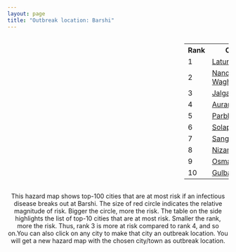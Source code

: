 ```yaml
---
layout: page
title: "Outbreak location: Barshi"
---
```

<div style="width: 100%; overflow: auto;">
<div style="width: 75%; float: left;">
<div id="mapid">
<script src="https://buda-magenta.github.io/hazard_map/load_map.js"></script>

<script>
var marker_outbreak = L.marker([18.182992, 75.743925],{"autoPan": true}).addTo(map); marker_outbreak.bindTooltip("Barshi").openTooltip();

var circle_1 = L.circle([18.351469, 76.755121], {"pane": "markerPane", "color": "red", "fill": true, "fillOpacity": 0.2, "fillRule": "evenodd", "lineCap": "round", "lineJoin": "round", "opacity": 1.0, "radius": 56088, "stroke": true, "weight": 3}).addTo(map);
circle_1.bindTooltip("Latur<br>rank: 1<br>hazard index: 0.056088")
circle_1.bindPopup('<a href="https://buda-magenta.github.io/hazard_map/Latur">Latur</a>')

var circle_2 = L.circle([19.169335, 77.311013], {"pane": "markerPane", "color": "red", "fill": true, "fillOpacity": 0.2, "fillRule": "evenodd", "lineCap": "round", "lineJoin": "round", "opacity": 1.0, "radius": 55128, "stroke": true, "weight": 3}).addTo(map);
circle_2.bindTooltip("Nanded Waghala<br>rank: 2<br>hazard index: 0.055129")
circle_2.bindPopup('<a href="https://buda-magenta.github.io/hazard_map/Nanded_Waghala">Nanded Waghala</a>')

var circle_3 = L.circle([20.843512, 75.525927], {"pane": "markerPane", "color": "red", "fill": true, "fillOpacity": 0.2, "fillRule": "evenodd", "lineCap": "round", "lineJoin": "round", "opacity": 1.0, "radius": 36724, "stroke": true, "weight": 3}).addTo(map);
circle_3.bindTooltip("Jalgaon<br>rank: 3<br>hazard index: 0.036724")
circle_3.bindPopup('<a href="https://buda-magenta.github.io/hazard_map/Jalgaon">Jalgaon</a>')

var circle_4 = L.circle([19.877263, 75.339024], {"pane": "markerPane", "color": "red", "fill": true, "fillOpacity": 0.2, "fillRule": "evenodd", "lineCap": "round", "lineJoin": "round", "opacity": 1.0, "radius": 32820, "stroke": true, "weight": 3}).addTo(map);
circle_4.bindTooltip("Aurangabad<br>rank: 4<br>hazard index: 0.032820")
circle_4.bindPopup('<a href="https://buda-magenta.github.io/hazard_map/Aurangabad">Aurangabad</a>')

var circle_5 = L.circle([19.290314, 76.602903], {"pane": "markerPane", "color": "red", "fill": true, "fillOpacity": 0.2, "fillRule": "evenodd", "lineCap": "round", "lineJoin": "round", "opacity": 1.0, "radius": 31231, "stroke": true, "weight": 3}).addTo(map);
circle_5.bindTooltip("Parbhani<br>rank: 5<br>hazard index: 0.031232")
circle_5.bindPopup('<a href="https://buda-magenta.github.io/hazard_map/Parbhani">Parbhani</a>')

var circle_6 = L.circle([17.849907, 75.276320], {"pane": "markerPane", "color": "red", "fill": true, "fillOpacity": 0.2, "fillRule": "evenodd", "lineCap": "round", "lineJoin": "round", "opacity": 1.0, "radius": 26564, "stroke": true, "weight": 3}).addTo(map);
circle_6.bindTooltip("Solapur<br>rank: 6<br>hazard index: 0.026564")
circle_6.bindPopup('<a href="https://buda-magenta.github.io/hazard_map/Solapur">Solapur</a>')

var circle_7 = L.circle([16.850253, 74.594888], {"pane": "markerPane", "color": "red", "fill": true, "fillOpacity": 0.2, "fillRule": "evenodd", "lineCap": "round", "lineJoin": "round", "opacity": 1.0, "radius": 24151, "stroke": true, "weight": 3}).addTo(map);
circle_7.bindTooltip("Sangli<br>rank: 7<br>hazard index: 0.024152")
circle_7.bindPopup('<a href="https://buda-magenta.github.io/hazard_map/Sangli">Sangli</a>')

var circle_8 = L.circle([26.055318, 82.993139], {"pane": "markerPane", "color": "red", "fill": true, "fillOpacity": 0.2, "fillRule": "evenodd", "lineCap": "round", "lineJoin": "round", "opacity": 1.0, "radius": 19718, "stroke": true, "weight": 3}).addTo(map);
circle_8.bindTooltip("Nizamabad<br>rank: 8<br>hazard index: 0.019719")
circle_8.bindPopup('<a href="https://buda-magenta.github.io/hazard_map/Nizamabad">Nizamabad</a>')

var circle_9 = L.circle([18.169844, 76.117963], {"pane": "markerPane", "color": "red", "fill": true, "fillOpacity": 0.2, "fillRule": "evenodd", "lineCap": "round", "lineJoin": "round", "opacity": 1.0, "radius": 18096, "stroke": true, "weight": 3}).addTo(map);
circle_9.bindTooltip("Osmanabad<br>rank: 9<br>hazard index: 0.018096")
circle_9.bindPopup('<a href="https://buda-magenta.github.io/hazard_map/Osmanabad">Osmanabad</a>')

var circle_10 = L.circle([17.166667, 77.083333], {"pane": "markerPane", "color": "red", "fill": true, "fillOpacity": 0.2, "fillRule": "evenodd", "lineCap": "round", "lineJoin": "round", "opacity": 1.0, "radius": 14859, "stroke": true, "weight": 3}).addTo(map);
circle_10.bindTooltip("Gulbarga<br>rank: 10<br>hazard index: 0.014859")
circle_10.bindPopup('<a href="https://buda-magenta.github.io/hazard_map/Gulbarga">Gulbarga</a>')

var circle_11 = L.circle([19.250000, 74.750000], {"pane": "markerPane", "color": "red", "fill": true, "fillOpacity": 0.2, "fillRule": "evenodd", "lineCap": "round", "lineJoin": "round", "opacity": 1.0, "radius": 9800, "stroke": true, "weight": 3}).addTo(map);
circle_11.bindTooltip("Ahmadnagar<br>rank: 11<br>hazard index: 0.009801")
circle_11.bindPopup('<a href="https://buda-magenta.github.io/hazard_map/Ahmadnagar">Ahmadnagar</a>')

var circle_12 = L.circle([19.918233, 75.868625], {"pane": "markerPane", "color": "red", "fill": true, "fillOpacity": 0.2, "fillRule": "evenodd", "lineCap": "round", "lineJoin": "round", "opacity": 1.0, "radius": 7969, "stroke": true, "weight": 3}).addTo(map);
circle_12.bindTooltip("Jalna<br>rank: 12<br>hazard index: 0.007970")
circle_12.bindPopup('<a href="https://buda-magenta.github.io/hazard_map/Jalna">Jalna</a>')

var circle_13 = L.circle([17.910400, 77.519900], {"pane": "markerPane", "color": "red", "fill": true, "fillOpacity": 0.2, "fillRule": "evenodd", "lineCap": "round", "lineJoin": "round", "opacity": 1.0, "radius": 7871, "stroke": true, "weight": 3}).addTo(map);
circle_13.bindTooltip("Bidar<br>rank: 13<br>hazard index: 0.007872")
circle_13.bindPopup('<a href="https://buda-magenta.github.io/hazard_map/Bidar">Bidar</a>')

var circle_14 = L.circle([20.761862, 77.192172], {"pane": "markerPane", "color": "red", "fill": true, "fillOpacity": 0.2, "fillRule": "evenodd", "lineCap": "round", "lineJoin": "round", "opacity": 1.0, "radius": 7663, "stroke": true, "weight": 3}).addTo(map);
circle_14.bindTooltip("Akola<br>rank: 14<br>hazard index: 0.007664")
circle_14.bindPopup('<a href="https://buda-magenta.github.io/hazard_map/Akola">Akola</a>')

var circle_15 = L.circle([20.011247, 73.790236], {"pane": "markerPane", "color": "red", "fill": true, "fillOpacity": 0.2, "fillRule": "evenodd", "lineCap": "round", "lineJoin": "round", "opacity": 1.0, "radius": 5837, "stroke": true, "weight": 3}).addTo(map);
circle_15.bindTooltip("Nashik<br>rank: 15<br>hazard index: 0.005837")
circle_15.bindPopup('<a href="https://buda-magenta.github.io/hazard_map/Nashik">Nashik</a>')

var circle_16 = L.circle([18.521428, 73.854454], {"pane": "markerPane", "color": "red", "fill": true, "fillOpacity": 0.2, "fillRule": "evenodd", "lineCap": "round", "lineJoin": "round", "opacity": 1.0, "radius": 3852, "stroke": true, "weight": 3}).addTo(map);
circle_16.bindTooltip("Pune<br>rank: 16<br>hazard index: 0.003852")
circle_16.bindPopup('<a href="https://buda-magenta.github.io/hazard_map/Pune">Pune</a>')

var circle_17 = L.circle([17.636129, 74.298278], {"pane": "markerPane", "color": "red", "fill": true, "fillOpacity": 0.2, "fillRule": "evenodd", "lineCap": "round", "lineJoin": "round", "opacity": 1.0, "radius": 3353, "stroke": true, "weight": 3}).addTo(map);
circle_17.bindTooltip("Satara<br>rank: 17<br>hazard index: 0.003354")
circle_17.bindPopup('<a href="https://buda-magenta.github.io/hazard_map/Satara">Satara</a>')

var circle_18 = L.circle([19.794750, 75.077922], {"pane": "markerPane", "color": "red", "fill": true, "fillOpacity": 0.2, "fillRule": "evenodd", "lineCap": "round", "lineJoin": "round", "opacity": 1.0, "radius": 3324, "stroke": true, "weight": 3}).addTo(map);
circle_18.bindTooltip("Gangapur<br>rank: 18<br>hazard index: 0.003325")
circle_18.bindPopup('<a href="https://buda-magenta.github.io/hazard_map/Gangapur">Gangapur</a>')

var circle_19 = L.circle([20.993276, 75.839983], {"pane": "markerPane", "color": "red", "fill": true, "fillOpacity": 0.2, "fillRule": "evenodd", "lineCap": "round", "lineJoin": "round", "opacity": 1.0, "radius": 2867, "stroke": true, "weight": 3}).addTo(map);
circle_19.bindTooltip("Bhusawal<br>rank: 19<br>hazard index: 0.002868")
circle_19.bindPopup('<a href="https://buda-magenta.github.io/hazard_map/Bhusawal">Bhusawal</a>')

var circle_20 = L.circle([15.857267, 74.506934], {"pane": "markerPane", "color": "red", "fill": true, "fillOpacity": 0.2, "fillRule": "evenodd", "lineCap": "round", "lineJoin": "round", "opacity": 1.0, "radius": 2781, "stroke": true, "weight": 3}).addTo(map);
circle_20.bindTooltip("Belgaum<br>rank: 20<br>hazard index: 0.002782")
circle_20.bindPopup('<a href="https://buda-magenta.github.io/hazard_map/Belgaum">Belgaum</a>')

var circle_21 = L.circle([18.437436, 77.110521], {"pane": "markerPane", "color": "red", "fill": true, "fillOpacity": 0.2, "fillRule": "evenodd", "lineCap": "round", "lineJoin": "round", "opacity": 1.0, "radius": 2778, "stroke": true, "weight": 3}).addTo(map);
circle_21.bindTooltip("Udgir<br>rank: 21<br>hazard index: 0.002779")
circle_21.bindPopup('<a href="https://buda-magenta.github.io/hazard_map/Udgir">Udgir</a>')

var circle_22 = L.circle([19.500000, 78.500000], {"pane": "markerPane", "color": "red", "fill": true, "fillOpacity": 0.2, "fillRule": "evenodd", "lineCap": "round", "lineJoin": "round", "opacity": 1.0, "radius": 2230, "stroke": true, "weight": 3}).addTo(map);
circle_22.bindTooltip("Adilabad<br>rank: 22<br>hazard index: 0.002231")
circle_22.bindPopup('<a href="https://buda-magenta.github.io/hazard_map/Adilabad">Adilabad</a>')

var circle_23 = L.circle([16.702841, 74.240533], {"pane": "markerPane", "color": "red", "fill": true, "fillOpacity": 0.2, "fillRule": "evenodd", "lineCap": "round", "lineJoin": "round", "opacity": 1.0, "radius": 2038, "stroke": true, "weight": 3}).addTo(map);
circle_23.bindTooltip("Kolhapur<br>rank: 23<br>hazard index: 0.002038")
circle_23.bindPopup('<a href="https://buda-magenta.github.io/hazard_map/Kolhapur">Kolhapur</a>')

var circle_24 = L.circle([17.388786, 78.461065], {"pane": "markerPane", "color": "red", "fill": true, "fillOpacity": 0.2, "fillRule": "evenodd", "lineCap": "round", "lineJoin": "round", "opacity": 1.0, "radius": 1839, "stroke": true, "weight": 3}).addTo(map);
circle_24.bindTooltip("Hyderabad<br>rank: 24<br>hazard index: 0.001839")
circle_24.bindPopup('<a href="https://buda-magenta.github.io/hazard_map/Hyderabad">Hyderabad</a>')

var circle_25 = L.circle([18.793568, 80.815939], {"pane": "markerPane", "color": "red", "fill": true, "fillOpacity": 0.2, "fillRule": "evenodd", "lineCap": "round", "lineJoin": "round", "opacity": 1.0, "radius": 1792, "stroke": true, "weight": 3}).addTo(map);
circle_25.bindTooltip("Bijapur<br>rank: 25<br>hazard index: 0.001792")
circle_25.bindPopup('<a href="https://buda-magenta.github.io/hazard_map/Bijapur">Bijapur</a>')

var circle_26 = L.circle([19.075990, 72.877393], {"pane": "markerPane", "color": "red", "fill": true, "fillOpacity": 0.2, "fillRule": "evenodd", "lineCap": "round", "lineJoin": "round", "opacity": 1.0, "radius": 1638, "stroke": true, "weight": 3}).addTo(map);
circle_26.bindTooltip("Mumbai<br>rank: 26<br>hazard index: 0.001639")
circle_26.bindPopup('<a href="https://buda-magenta.github.io/hazard_map/Mumbai">Mumbai</a>')

var circle_27 = L.circle([15.351838, 75.137985], {"pane": "markerPane", "color": "red", "fill": true, "fillOpacity": 0.2, "fillRule": "evenodd", "lineCap": "round", "lineJoin": "round", "opacity": 1.0, "radius": 1492, "stroke": true, "weight": 3}).addTo(map);
circle_27.bindTooltip("Hubli<br>rank: 27<br>hazard index: 0.001493")
circle_27.bindPopup('<a href="https://buda-magenta.github.io/hazard_map/Hubli">Hubli</a>')

var circle_28 = L.circle([12.979120, 77.591300], {"pane": "markerPane", "color": "red", "fill": true, "fillOpacity": 0.2, "fillRule": "evenodd", "lineCap": "round", "lineJoin": "round", "opacity": 1.0, "radius": 1443, "stroke": true, "weight": 3}).addTo(map);
circle_28.bindTooltip("Bangalore<br>rank: 28<br>hazard index: 0.001444")
circle_28.bindPopup('<a href="https://buda-magenta.github.io/hazard_map/Bangalore">Bangalore</a>')

var circle_29 = L.circle([21.145629, 80.268387], {"pane": "markerPane", "color": "red", "fill": true, "fillOpacity": 0.2, "fillRule": "evenodd", "lineCap": "round", "lineJoin": "round", "opacity": 1.0, "radius": 1043, "stroke": true, "weight": 3}).addTo(map);
circle_29.bindTooltip("Gondiya<br>rank: 29<br>hazard index: 0.001043")
circle_29.bindPopup('<a href="https://buda-magenta.github.io/hazard_map/Gondiya">Gondiya</a>')

var circle_30 = L.circle([14.466127, 75.920636], {"pane": "markerPane", "color": "red", "fill": true, "fillOpacity": 0.2, "fillRule": "evenodd", "lineCap": "round", "lineJoin": "round", "opacity": 1.0, "radius": 925, "stroke": true, "weight": 3}).addTo(map);
circle_30.bindTooltip("Davanagere<br>rank: 30<br>hazard index: 0.000926")
circle_30.bindPopup('<a href="https://buda-magenta.github.io/hazard_map/Davanagere">Davanagere</a>')

var circle_31 = L.circle([20.259399, 76.976203], {"pane": "markerPane", "color": "red", "fill": true, "fillOpacity": 0.2, "fillRule": "evenodd", "lineCap": "round", "lineJoin": "round", "opacity": 1.0, "radius": 887, "stroke": true, "weight": 3}).addTo(map);
circle_31.bindTooltip("Malegaon<br>rank: 31<br>hazard index: 0.000887")
circle_31.bindPopup('<a href="https://buda-magenta.github.io/hazard_map/Malegaon">Malegaon</a>')

var circle_32 = L.circle([21.154541, 77.644296], {"pane": "markerPane", "color": "red", "fill": true, "fillOpacity": 0.2, "fillRule": "evenodd", "lineCap": "round", "lineJoin": "round", "opacity": 1.0, "radius": 789, "stroke": true, "weight": 3}).addTo(map);
circle_32.bindTooltip("Amravati<br>rank: 32<br>hazard index: 0.000790")
circle_32.bindPopup('<a href="https://buda-magenta.github.io/hazard_map/Amravati">Amravati</a>')

var circle_33 = L.circle([21.149813, 79.082056], {"pane": "markerPane", "color": "red", "fill": true, "fillOpacity": 0.2, "fillRule": "evenodd", "lineCap": "round", "lineJoin": "round", "opacity": 1.0, "radius": 775, "stroke": true, "weight": 3}).addTo(map);
circle_33.bindTooltip("Nagpur<br>rank: 33<br>hazard index: 0.000775")
circle_33.bindPopup('<a href="https://buda-magenta.github.io/hazard_map/Nagpur">Nagpur</a>')

var circle_34 = L.circle([18.434644, 79.132265], {"pane": "markerPane", "color": "red", "fill": true, "fillOpacity": 0.2, "fillRule": "evenodd", "lineCap": "round", "lineJoin": "round", "opacity": 1.0, "radius": 713, "stroke": true, "weight": 3}).addTo(map);
circle_34.bindTooltip("Karimnagar<br>rank: 34<br>hazard index: 0.000713")
circle_34.bindPopup('<a href="https://buda-magenta.github.io/hazard_map/Karimnagar">Karimnagar</a>')

var circle_35 = L.circle([16.695935, 74.455575], {"pane": "markerPane", "color": "red", "fill": true, "fillOpacity": 0.2, "fillRule": "evenodd", "lineCap": "round", "lineJoin": "round", "opacity": 1.0, "radius": 663, "stroke": true, "weight": 3}).addTo(map);
circle_35.bindTooltip("Ichalkaranji<br>rank: 35<br>hazard index: 0.000663")
circle_35.bindPopup('<a href="https://buda-magenta.github.io/hazard_map/Ichalkaranji">Ichalkaranji</a>')

var circle_36 = L.circle([21.365999, 74.284004], {"pane": "markerPane", "color": "red", "fill": true, "fillOpacity": 0.2, "fillRule": "evenodd", "lineCap": "round", "lineJoin": "round", "opacity": 1.0, "radius": 611, "stroke": true, "weight": 3}).addTo(map);
circle_36.bindTooltip("Nandurbar<br>rank: 36<br>hazard index: 0.000612")
circle_36.bindPopup('<a href="https://buda-magenta.github.io/hazard_map/Nandurbar">Nandurbar</a>')

var circle_37 = L.circle([21.237947, 81.633683], {"pane": "markerPane", "color": "red", "fill": true, "fillOpacity": 0.2, "fillRule": "evenodd", "lineCap": "round", "lineJoin": "round", "opacity": 1.0, "radius": 501, "stroke": true, "weight": 3}).addTo(map);
circle_37.bindTooltip("Raipur<br>rank: 37<br>hazard index: 0.000501")
circle_37.bindPopup('<a href="https://buda-magenta.github.io/hazard_map/Raipur">Raipur</a>')

var circle_38 = L.circle([18.627929, 73.800983], {"pane": "markerPane", "color": "red", "fill": true, "fillOpacity": 0.2, "fillRule": "evenodd", "lineCap": "round", "lineJoin": "round", "opacity": 1.0, "radius": 477, "stroke": true, "weight": 3}).addTo(map);
circle_38.bindTooltip("Pimpri Chinchwad<br>rank: 38<br>hazard index: 0.000478")
circle_38.bindPopup('<a href="https://buda-magenta.github.io/hazard_map/Pimpri_Chinchwad">Pimpri Chinchwad</a>')

var circle_39 = L.circle([28.651718, 77.221939], {"pane": "markerPane", "color": "red", "fill": true, "fillOpacity": 0.2, "fillRule": "evenodd", "lineCap": "round", "lineJoin": "round", "opacity": 1.0, "radius": 461, "stroke": true, "weight": 3}).addTo(map);
circle_39.bindTooltip("Delhi<br>rank: 39<br>hazard index: 0.000461")
circle_39.bindPopup('<a href="https://buda-magenta.github.io/hazard_map/Delhi">Delhi</a>')

var circle_40 = L.circle([21.170200, 72.831100], {"pane": "markerPane", "color": "red", "fill": true, "fillOpacity": 0.2, "fillRule": "evenodd", "lineCap": "round", "lineJoin": "round", "opacity": 1.0, "radius": 357, "stroke": true, "weight": 3}).addTo(map);
circle_40.bindTooltip("Surat<br>rank: 40<br>hazard index: 0.000357")
circle_40.bindPopup('<a href="https://buda-magenta.github.io/hazard_map/Surat">Surat</a>')

var circle_41 = L.circle([25.335649, 83.007629], {"pane": "markerPane", "color": "red", "fill": true, "fillOpacity": 0.2, "fillRule": "evenodd", "lineCap": "round", "lineJoin": "round", "opacity": 1.0, "radius": 278, "stroke": true, "weight": 3}).addTo(map);
circle_41.bindTooltip("Varanasi<br>rank: 41<br>hazard index: 0.000278")
circle_41.bindPopup('<a href="https://buda-magenta.github.io/hazard_map/Varanasi">Varanasi</a>')

var circle_42 = L.circle([16.185317, 75.696792], {"pane": "markerPane", "color": "red", "fill": true, "fillOpacity": 0.2, "fillRule": "evenodd", "lineCap": "round", "lineJoin": "round", "opacity": 1.0, "radius": 276, "stroke": true, "weight": 3}).addTo(map);
circle_42.bindTooltip("Bagalkot<br>rank: 42<br>hazard index: 0.000277")
circle_42.bindPopup('<a href="https://buda-magenta.github.io/hazard_map/Bagalkot">Bagalkot</a>')

var circle_43 = L.circle([26.732501, 77.036312], {"pane": "markerPane", "color": "red", "fill": true, "fillOpacity": 0.2, "fillRule": "evenodd", "lineCap": "round", "lineJoin": "round", "opacity": 1.0, "radius": 259, "stroke": true, "weight": 3}).addTo(map);
circle_43.bindTooltip("Hindaun<br>rank: 43<br>hazard index: 0.000260")
circle_43.bindPopup('<a href="https://buda-magenta.github.io/hazard_map/Hindaun">Hindaun</a>')

var circle_44 = L.circle([25.438130, 81.833800], {"pane": "markerPane", "color": "red", "fill": true, "fillOpacity": 0.2, "fillRule": "evenodd", "lineCap": "round", "lineJoin": "round", "opacity": 1.0, "radius": 258, "stroke": true, "weight": 3}).addTo(map);
circle_44.bindTooltip("Allahabad<br>rank: 44<br>hazard index: 0.000259")
circle_44.bindPopup('<a href="https://buda-magenta.github.io/hazard_map/Allahabad">Allahabad</a>')

var circle_45 = L.circle([15.426365, 75.630079], {"pane": "markerPane", "color": "red", "fill": true, "fillOpacity": 0.2, "fillRule": "evenodd", "lineCap": "round", "lineJoin": "round", "opacity": 1.0, "radius": 241, "stroke": true, "weight": 3}).addTo(map);
circle_45.bindTooltip("Gadag<br>rank: 45<br>hazard index: 0.000241")
circle_45.bindPopup('<a href="https://buda-magenta.github.io/hazard_map/Gadag">Gadag</a>')

var circle_46 = L.circle([12.869810, 74.843008], {"pane": "markerPane", "color": "red", "fill": true, "fillOpacity": 0.2, "fillRule": "evenodd", "lineCap": "round", "lineJoin": "round", "opacity": 1.0, "radius": 236, "stroke": true, "weight": 3}).addTo(map);
circle_46.bindTooltip("Mangalore<br>rank: 46<br>hazard index: 0.000236")
circle_46.bindPopup('<a href="https://buda-magenta.github.io/hazard_map/Mangalore">Mangalore</a>')

var circle_47 = L.circle([14.625888, 75.635724], {"pane": "markerPane", "color": "red", "fill": true, "fillOpacity": 0.2, "fillRule": "evenodd", "lineCap": "round", "lineJoin": "round", "opacity": 1.0, "radius": 226, "stroke": true, "weight": 3}).addTo(map);
circle_47.bindTooltip("Ranibennur<br>rank: 47<br>hazard index: 0.000226")
circle_47.bindPopup('<a href="https://buda-magenta.github.io/hazard_map/Ranibennur">Ranibennur</a>')

var circle_48 = L.circle([25.531031, 78.652689], {"pane": "markerPane", "color": "red", "fill": true, "fillOpacity": 0.2, "fillRule": "evenodd", "lineCap": "round", "lineJoin": "round", "opacity": 1.0, "radius": 225, "stroke": true, "weight": 3}).addTo(map);
circle_48.bindTooltip("Jhansi<br>rank: 48<br>hazard index: 0.000226")
circle_48.bindPopup('<a href="https://buda-magenta.github.io/hazard_map/Jhansi">Jhansi</a>')

var circle_49 = L.circle([23.160894, 79.949770], {"pane": "markerPane", "color": "red", "fill": true, "fillOpacity": 0.2, "fillRule": "evenodd", "lineCap": "round", "lineJoin": "round", "opacity": 1.0, "radius": 179, "stroke": true, "weight": 3}).addTo(map);
circle_49.bindTooltip("Jabalpur<br>rank: 49<br>hazard index: 0.000179")
circle_49.bindPopup('<a href="https://buda-magenta.github.io/hazard_map/Jabalpur">Jabalpur</a>')

var circle_50 = L.circle([21.199035, 81.397955], {"pane": "markerPane", "color": "red", "fill": true, "fillOpacity": 0.2, "fillRule": "evenodd", "lineCap": "round", "lineJoin": "round", "opacity": 1.0, "radius": 169, "stroke": true, "weight": 3}).addTo(map);
circle_50.bindTooltip("Durg<br>rank: 50<br>hazard index: 0.000169")
circle_50.bindPopup('<a href="https://buda-magenta.github.io/hazard_map/Durg">Durg</a>')

var circle_51 = L.circle([16.083333, 77.166667], {"pane": "markerPane", "color": "red", "fill": true, "fillOpacity": 0.2, "fillRule": "evenodd", "lineCap": "round", "lineJoin": "round", "opacity": 1.0, "radius": 162, "stroke": true, "weight": 3}).addTo(map);
circle_51.bindTooltip("Raichur<br>rank: 51<br>hazard index: 0.000163")
circle_51.bindPopup('<a href="https://buda-magenta.github.io/hazard_map/Raichur">Raichur</a>')

var circle_52 = L.circle([19.194329, 72.970178], {"pane": "markerPane", "color": "red", "fill": true, "fillOpacity": 0.2, "fillRule": "evenodd", "lineCap": "round", "lineJoin": "round", "opacity": 1.0, "radius": 155, "stroke": true, "weight": 3}).addTo(map);
circle_52.bindTooltip("Thane<br>rank: 52<br>hazard index: 0.000155")
circle_52.bindPopup('<a href="https://buda-magenta.github.io/hazard_map/Thane">Thane</a>')

var circle_53 = L.circle([26.671329, 83.364583], {"pane": "markerPane", "color": "red", "fill": true, "fillOpacity": 0.2, "fillRule": "evenodd", "lineCap": "round", "lineJoin": "round", "opacity": 1.0, "radius": 155, "stroke": true, "weight": 3}).addTo(map);
circle_53.bindTooltip("Gorakhpur<br>rank: 53<br>hazard index: 0.000155")
circle_53.bindPopup('<a href="https://buda-magenta.github.io/hazard_map/Gorakhpur">Gorakhpur</a>')

var circle_54 = L.circle([15.398403, 73.812918], {"pane": "markerPane", "color": "red", "fill": true, "fillOpacity": 0.2, "fillRule": "evenodd", "lineCap": "round", "lineJoin": "round", "opacity": 1.0, "radius": 146, "stroke": true, "weight": 3}).addTo(map);
circle_54.bindTooltip("Vasco Da Gama<br>rank: 54<br>hazard index: 0.000147")
circle_54.bindPopup('<a href="https://buda-magenta.github.io/hazard_map/Vasco_Da_Gama">Vasco Da Gama</a>')

var circle_55 = L.circle([13.083694, 80.270186], {"pane": "markerPane", "color": "red", "fill": true, "fillOpacity": 0.2, "fillRule": "evenodd", "lineCap": "round", "lineJoin": "round", "opacity": 1.0, "radius": 141, "stroke": true, "weight": 3}).addTo(map);
circle_55.bindTooltip("Chennai<br>rank: 55<br>hazard index: 0.000142")
circle_55.bindPopup('<a href="https://buda-magenta.github.io/hazard_map/Chennai">Chennai</a>')

var circle_56 = L.circle([15.631900, 77.275900], {"pane": "markerPane", "color": "red", "fill": true, "fillOpacity": 0.2, "fillRule": "evenodd", "lineCap": "round", "lineJoin": "round", "opacity": 1.0, "radius": 131, "stroke": true, "weight": 3}).addTo(map);
circle_56.bindTooltip("Adoni<br>rank: 56<br>hazard index: 0.000131")
circle_56.bindPopup('<a href="https://buda-magenta.github.io/hazard_map/Adoni">Adoni</a>')

var circle_57 = L.circle([22.383333, 82.133333], {"pane": "markerPane", "color": "red", "fill": true, "fillOpacity": 0.2, "fillRule": "evenodd", "lineCap": "round", "lineJoin": "round", "opacity": 1.0, "radius": 126, "stroke": true, "weight": 3}).addTo(map);
circle_57.bindTooltip("Bilaspur<br>rank: 57<br>hazard index: 0.000126")
circle_57.bindPopup('<a href="https://buda-magenta.github.io/hazard_map/Bilaspur">Bilaspur</a>')

var circle_58 = L.circle([25.196826, 76.000893], {"pane": "markerPane", "color": "red", "fill": true, "fillOpacity": 0.2, "fillRule": "evenodd", "lineCap": "round", "lineJoin": "round", "opacity": 1.0, "radius": 122, "stroke": true, "weight": 3}).addTo(map);
circle_58.bindTooltip("Kota<br>rank: 58<br>hazard index: 0.000122")
circle_58.bindPopup('<a href="https://buda-magenta.github.io/hazard_map/Kota">Kota</a>')

var circle_59 = L.circle([21.200996, 81.335426], {"pane": "markerPane", "color": "red", "fill": true, "fillOpacity": 0.2, "fillRule": "evenodd", "lineCap": "round", "lineJoin": "round", "opacity": 1.0, "radius": 114, "stroke": true, "weight": 3}).addTo(map);
circle_59.bindTooltip("Bhilai Nagar<br>rank: 59<br>hazard index: 0.000114")
circle_59.bindPopup('<a href="https://buda-magenta.github.io/hazard_map/Bhilai_Nagar">Bhilai Nagar</a>')

var circle_60 = L.circle([17.980609, 79.598212], {"pane": "markerPane", "color": "red", "fill": true, "fillOpacity": 0.2, "fillRule": "evenodd", "lineCap": "round", "lineJoin": "round", "opacity": 1.0, "radius": 112, "stroke": true, "weight": 3}).addTo(map);
circle_60.bindTooltip("Warangal<br>rank: 60<br>hazard index: 0.000112")
circle_60.bindPopup('<a href="https://buda-magenta.github.io/hazard_map/Warangal">Warangal</a>')

var circle_61 = L.circle([16.181939, 81.135130], {"pane": "markerPane", "color": "red", "fill": true, "fillOpacity": 0.2, "fillRule": "evenodd", "lineCap": "round", "lineJoin": "round", "opacity": 1.0, "radius": 106, "stroke": true, "weight": 3}).addTo(map);
circle_61.bindTooltip("Machilipatnam<br>rank: 61<br>hazard index: 0.000107")
circle_61.bindPopup('<a href="https://buda-magenta.github.io/hazard_map/Machilipatnam">Machilipatnam</a>')

var circle_62 = L.circle([21.977864, 76.568828], {"pane": "markerPane", "color": "red", "fill": true, "fillOpacity": 0.2, "fillRule": "evenodd", "lineCap": "round", "lineJoin": "round", "opacity": 1.0, "radius": 105, "stroke": true, "weight": 3}).addTo(map);
circle_62.bindTooltip("Khandwa<br>rank: 62<br>hazard index: 0.000105")
circle_62.bindPopup('<a href="https://buda-magenta.github.io/hazard_map/Khandwa">Khandwa</a>')

var circle_63 = L.circle([20.972740, 80.691555], {"pane": "markerPane", "color": "red", "fill": true, "fillOpacity": 0.2, "fillRule": "evenodd", "lineCap": "round", "lineJoin": "round", "opacity": 1.0, "radius": 101, "stroke": true, "weight": 3}).addTo(map);
circle_63.bindTooltip("Rajnandgaon<br>rank: 63<br>hazard index: 0.000101")
circle_63.bindPopup('<a href="https://buda-magenta.github.io/hazard_map/Rajnandgaon">Rajnandgaon</a>')

var circle_64 = L.circle([20.030976, 79.358139], {"pane": "markerPane", "color": "red", "fill": true, "fillOpacity": 0.2, "fillRule": "evenodd", "lineCap": "round", "lineJoin": "round", "opacity": 1.0, "radius": 96, "stroke": true, "weight": 3}).addTo(map);
circle_64.bindTooltip("Chandrapur<br>rank: 64<br>hazard index: 0.000096")
circle_64.bindPopup('<a href="https://buda-magenta.github.io/hazard_map/Chandrapur">Chandrapur</a>')

var circle_65 = L.circle([20.325704, 78.116914], {"pane": "markerPane", "color": "red", "fill": true, "fillOpacity": 0.2, "fillRule": "evenodd", "lineCap": "round", "lineJoin": "round", "opacity": 1.0, "radius": 86, "stroke": true, "weight": 3}).addTo(map);
circle_65.bindTooltip("Yavatmal<br>rank: 65<br>hazard index: 0.000087")
circle_65.bindPopup('<a href="https://buda-magenta.github.io/hazard_map/Yavatmal">Yavatmal</a>')

var circle_66 = L.circle([22.541418, 88.357691], {"pane": "markerPane", "color": "red", "fill": true, "fillOpacity": 0.2, "fillRule": "evenodd", "lineCap": "round", "lineJoin": "round", "opacity": 1.0, "radius": 85, "stroke": true, "weight": 3}).addTo(map);
circle_66.bindTooltip("Kolkata<br>rank: 66<br>hazard index: 0.000086")
circle_66.bindPopup('<a href="https://buda-magenta.github.io/hazard_map/Kolkata">Kolkata</a>')

var circle_67 = L.circle([23.258486, 77.401989], {"pane": "markerPane", "color": "red", "fill": true, "fillOpacity": 0.2, "fillRule": "evenodd", "lineCap": "round", "lineJoin": "round", "opacity": 1.0, "radius": 80, "stroke": true, "weight": 3}).addTo(map);
circle_67.bindTooltip("Bhopal<br>rank: 67<br>hazard index: 0.000081")
circle_67.bindPopup('<a href="https://buda-magenta.github.io/hazard_map/Bhopal">Bhopal</a>')

var circle_68 = L.circle([20.825623, 78.613146], {"pane": "markerPane", "color": "red", "fill": true, "fillOpacity": 0.2, "fillRule": "evenodd", "lineCap": "round", "lineJoin": "round", "opacity": 1.0, "radius": 78, "stroke": true, "weight": 3}).addTo(map);
circle_68.bindTooltip("Wardha<br>rank: 68<br>hazard index: 0.000079")
circle_68.bindPopup('<a href="https://buda-magenta.github.io/hazard_map/Wardha">Wardha</a>')

var circle_69 = L.circle([17.723128, 83.301284], {"pane": "markerPane", "color": "red", "fill": true, "fillOpacity": 0.2, "fillRule": "evenodd", "lineCap": "round", "lineJoin": "round", "opacity": 1.0, "radius": 77, "stroke": true, "weight": 3}).addTo(map);
circle_69.bindTooltip("Visakhapatnam<br>rank: 69<br>hazard index: 0.000078")
circle_69.bindPopup('<a href="https://buda-magenta.github.io/hazard_map/Visakhapatnam">Visakhapatnam</a>')

var circle_70 = L.circle([27.639077, 76.614452], {"pane": "markerPane", "color": "red", "fill": true, "fillOpacity": 0.2, "fillRule": "evenodd", "lineCap": "round", "lineJoin": "round", "opacity": 1.0, "radius": 74, "stroke": true, "weight": 3}).addTo(map);
circle_70.bindTooltip("Alwar<br>rank: 70<br>hazard index: 0.000074")
circle_70.bindPopup('<a href="https://buda-magenta.github.io/hazard_map/Alwar">Alwar</a>')

var circle_71 = L.circle([24.759267, 81.655000], {"pane": "markerPane", "color": "red", "fill": true, "fillOpacity": 0.2, "fillRule": "evenodd", "lineCap": "round", "lineJoin": "round", "opacity": 1.0, "radius": 71, "stroke": true, "weight": 3}).addTo(map);
circle_71.bindTooltip("Rewa<br>rank: 71<br>hazard index: 0.000072")
circle_71.bindPopup('<a href="https://buda-magenta.github.io/hazard_map/Rewa">Rewa</a>')

var circle_72 = L.circle([21.818774, 75.606458], {"pane": "markerPane", "color": "red", "fill": true, "fillOpacity": 0.2, "fillRule": "evenodd", "lineCap": "round", "lineJoin": "round", "opacity": 1.0, "radius": 71, "stroke": true, "weight": 3}).addTo(map);
circle_72.bindTooltip("Khargone<br>rank: 72<br>hazard index: 0.000071")
circle_72.bindPopup('<a href="https://buda-magenta.github.io/hazard_map/Khargone">Khargone</a>')

var circle_73 = L.circle([12.305183, 76.655361], {"pane": "markerPane", "color": "red", "fill": true, "fillOpacity": 0.2, "fillRule": "evenodd", "lineCap": "round", "lineJoin": "round", "opacity": 1.0, "radius": 67, "stroke": true, "weight": 3}).addTo(map);
circle_73.bindTooltip("Mysore<br>rank: 73<br>hazard index: 0.000068")
circle_73.bindPopup('<a href="https://buda-magenta.github.io/hazard_map/Mysore">Mysore</a>')

var circle_74 = L.circle([24.935635, 82.647701], {"pane": "markerPane", "color": "red", "fill": true, "fillOpacity": 0.2, "fillRule": "evenodd", "lineCap": "round", "lineJoin": "round", "opacity": 1.0, "radius": 67, "stroke": true, "weight": 3}).addTo(map);
circle_74.bindTooltip("Mirzapur<br>rank: 74<br>hazard index: 0.000067")
circle_74.bindPopup('<a href="https://buda-magenta.github.io/hazard_map/Mirzapur">Mirzapur</a>')

var circle_75 = L.circle([19.439885, 72.880383], {"pane": "markerPane", "color": "red", "fill": true, "fillOpacity": 0.2, "fillRule": "evenodd", "lineCap": "round", "lineJoin": "round", "opacity": 1.0, "radius": 63, "stroke": true, "weight": 3}).addTo(map);
circle_75.bindTooltip("Vasai<br>rank: 75<br>hazard index: 0.000063")
circle_75.bindPopup('<a href="https://buda-magenta.github.io/hazard_map/Vasai">Vasai</a>')

var circle_76 = L.circle([27.175255, 78.009816], {"pane": "markerPane", "color": "red", "fill": true, "fillOpacity": 0.2, "fillRule": "evenodd", "lineCap": "round", "lineJoin": "round", "opacity": 1.0, "radius": 59, "stroke": true, "weight": 3}).addTo(map);
circle_76.bindTooltip("Agra<br>rank: 76<br>hazard index: 0.000060")
circle_76.bindPopup('<a href="https://buda-magenta.github.io/hazard_map/Agra">Agra</a>')

var circle_77 = L.circle([18.761516, 79.478785], {"pane": "markerPane", "color": "red", "fill": true, "fillOpacity": 0.2, "fillRule": "evenodd", "lineCap": "round", "lineJoin": "round", "opacity": 1.0, "radius": 58, "stroke": true, "weight": 3}).addTo(map);
circle_77.bindTooltip("Ramagundam<br>rank: 77<br>hazard index: 0.000059")
circle_77.bindPopup('<a href="https://buda-magenta.github.io/hazard_map/Ramagundam">Ramagundam</a>')

var circle_78 = L.circle([31.634308, 74.873679], {"pane": "markerPane", "color": "red", "fill": true, "fillOpacity": 0.2, "fillRule": "evenodd", "lineCap": "round", "lineJoin": "round", "opacity": 1.0, "radius": 58, "stroke": true, "weight": 3}).addTo(map);
circle_78.bindTooltip("Amritsar<br>rank: 78<br>hazard index: 0.000059")
circle_78.bindPopup('<a href="https://buda-magenta.github.io/hazard_map/Amritsar">Amritsar</a>')

var circle_79 = L.circle([13.340077, 77.100621], {"pane": "markerPane", "color": "red", "fill": true, "fillOpacity": 0.2, "fillRule": "evenodd", "lineCap": "round", "lineJoin": "round", "opacity": 1.0, "radius": 52, "stroke": true, "weight": 3}).addTo(map);
circle_79.bindTooltip("Tumkur<br>rank: 79<br>hazard index: 0.000052")
circle_79.bindPopup('<a href="https://buda-magenta.github.io/hazard_map/Tumkur">Tumkur</a>')

var circle_80 = L.circle([26.269722, 82.994425], {"pane": "markerPane", "color": "red", "fill": true, "fillOpacity": 0.2, "fillRule": "evenodd", "lineCap": "round", "lineJoin": "round", "opacity": 1.0, "radius": 49, "stroke": true, "weight": 3}).addTo(map);
circle_80.bindTooltip("Burhanpur<br>rank: 80<br>hazard index: 0.000049")
circle_80.bindPopup('<a href="https://buda-magenta.github.io/hazard_map/Burhanpur">Burhanpur</a>')

var circle_81 = L.circle([16.743454, 77.992319], {"pane": "markerPane", "color": "red", "fill": true, "fillOpacity": 0.2, "fillRule": "evenodd", "lineCap": "round", "lineJoin": "round", "opacity": 1.0, "radius": 49, "stroke": true, "weight": 3}).addTo(map);
circle_81.bindTooltip("Mahbubnagar<br>rank: 81<br>hazard index: 0.000049")
circle_81.bindPopup('<a href="https://buda-magenta.github.io/hazard_map/Mahbubnagar">Mahbubnagar</a>')

var circle_82 = L.circle([15.830925, 78.042537], {"pane": "markerPane", "color": "red", "fill": true, "fillOpacity": 0.2, "fillRule": "evenodd", "lineCap": "round", "lineJoin": "round", "opacity": 1.0, "radius": 45, "stroke": true, "weight": 3}).addTo(map);
circle_82.bindTooltip("Kurnool<br>rank: 82<br>hazard index: 0.000045")
circle_82.bindPopup('<a href="https://buda-magenta.github.io/hazard_map/Kurnool">Kurnool</a>')

var circle_83 = L.circle([26.229141, 76.304533], {"pane": "markerPane", "color": "red", "fill": true, "fillOpacity": 0.2, "fillRule": "evenodd", "lineCap": "round", "lineJoin": "round", "opacity": 1.0, "radius": 43, "stroke": true, "weight": 3}).addTo(map);
circle_83.bindTooltip("Sawai Madhopur<br>rank: 83<br>hazard index: 0.000043")
circle_83.bindPopup('<a href="https://buda-magenta.github.io/hazard_map/Sawai_Madhopur">Sawai Madhopur</a>')

var circle_84 = L.circle([25.264902, 82.985787], {"pane": "markerPane", "color": "red", "fill": true, "fillOpacity": 0.2, "fillRule": "evenodd", "lineCap": "round", "lineJoin": "round", "opacity": 1.0, "radius": 42, "stroke": true, "weight": 3}).addTo(map);
circle_84.bindTooltip("Morvi<br>rank: 84<br>hazard index: 0.000043")
circle_84.bindPopup('<a href="https://buda-magenta.github.io/hazard_map/Morvi">Morvi</a>')

var circle_85 = L.circle([19.295200, 72.854400], {"pane": "markerPane", "color": "red", "fill": true, "fillOpacity": 0.2, "fillRule": "evenodd", "lineCap": "round", "lineJoin": "round", "opacity": 1.0, "radius": 42, "stroke": true, "weight": 3}).addTo(map);
circle_85.bindTooltip("Mira-Bhayandar<br>rank: 85<br>hazard index: 0.000042")
circle_85.bindPopup('<a href="https://buda-magenta.github.io/hazard_map/Mira-Bhayandar">Mira-Bhayandar</a>')

var circle_86 = L.circle([23.021624, 72.579707], {"pane": "markerPane", "color": "red", "fill": true, "fillOpacity": 0.2, "fillRule": "evenodd", "lineCap": "round", "lineJoin": "round", "opacity": 1.0, "radius": 41, "stroke": true, "weight": 3}).addTo(map);
circle_86.bindTooltip("Ahmedabad<br>rank: 86<br>hazard index: 0.000042")
circle_86.bindPopup('<a href="https://buda-magenta.github.io/hazard_map/Ahmedabad">Ahmedabad</a>')

var circle_87 = L.circle([22.720362, 75.868200], {"pane": "markerPane", "color": "red", "fill": true, "fillOpacity": 0.2, "fillRule": "evenodd", "lineCap": "round", "lineJoin": "round", "opacity": 1.0, "radius": 39, "stroke": true, "weight": 3}).addTo(map);
circle_87.bindTooltip("Indore<br>rank: 87<br>hazard index: 0.000040")
circle_87.bindPopup('<a href="https://buda-magenta.github.io/hazard_map/Indore">Indore</a>')

var circle_88 = L.circle([16.508759, 80.618510], {"pane": "markerPane", "color": "red", "fill": true, "fillOpacity": 0.2, "fillRule": "evenodd", "lineCap": "round", "lineJoin": "round", "opacity": 1.0, "radius": 39, "stroke": true, "weight": 3}).addTo(map);
circle_88.bindTooltip("Vijayawada<br>rank: 88<br>hazard index: 0.000040")
circle_88.bindPopup('<a href="https://buda-magenta.github.io/hazard_map/Vijayawada">Vijayawada</a>')

var circle_89 = L.circle([25.623457, 84.596839], {"pane": "markerPane", "color": "red", "fill": true, "fillOpacity": 0.2, "fillRule": "evenodd", "lineCap": "round", "lineJoin": "round", "opacity": 1.0, "radius": 38, "stroke": true, "weight": 3}).addTo(map);
circle_89.bindTooltip("Arrah<br>rank: 89<br>hazard index: 0.000039")
circle_89.bindPopup('<a href="https://buda-magenta.github.io/hazard_map/Arrah">Arrah</a>')

var circle_90 = L.circle([26.915458, 75.818982], {"pane": "markerPane", "color": "red", "fill": true, "fillOpacity": 0.2, "fillRule": "evenodd", "lineCap": "round", "lineJoin": "round", "opacity": 1.0, "radius": 37, "stroke": true, "weight": 3}).addTo(map);
circle_90.bindTooltip("Jaipur<br>rank: 90<br>hazard index: 0.000037")
circle_90.bindPopup('<a href="https://buda-magenta.github.io/hazard_map/Jaipur">Jaipur</a>')

var circle_91 = L.circle([19.362531, 73.078475], {"pane": "markerPane", "color": "red", "fill": true, "fillOpacity": 0.2, "fillRule": "evenodd", "lineCap": "round", "lineJoin": "round", "opacity": 1.0, "radius": 36, "stroke": true, "weight": 3}).addTo(map);
circle_91.bindTooltip("Bhiwandi<br>rank: 91<br>hazard index: 0.000037")
circle_91.bindPopup('<a href="https://buda-magenta.github.io/hazard_map/Bhiwandi">Bhiwandi</a>')

var circle_92 = L.circle([26.203725, 78.157363], {"pane": "markerPane", "color": "red", "fill": true, "fillOpacity": 0.2, "fillRule": "evenodd", "lineCap": "round", "lineJoin": "round", "opacity": 1.0, "radius": 36, "stroke": true, "weight": 3}).addTo(map);
circle_92.bindTooltip("Gwalior<br>rank: 92<br>hazard index: 0.000037")
circle_92.bindPopup('<a href="https://buda-magenta.github.io/hazard_map/Gwalior">Gwalior</a>')

var circle_93 = L.circle([19.087076, 82.023572], {"pane": "markerPane", "color": "red", "fill": true, "fillOpacity": 0.2, "fillRule": "evenodd", "lineCap": "round", "lineJoin": "round", "opacity": 1.0, "radius": 35, "stroke": true, "weight": 3}).addTo(map);
circle_93.bindTooltip("Jagdalpur<br>rank: 93<br>hazard index: 0.000036")
circle_93.bindPopup('<a href="https://buda-magenta.github.io/hazard_map/Jagdalpur">Jagdalpur</a>')

var circle_94 = L.circle([24.500000, 81.000000], {"pane": "markerPane", "color": "red", "fill": true, "fillOpacity": 0.2, "fillRule": "evenodd", "lineCap": "round", "lineJoin": "round", "opacity": 1.0, "radius": 35, "stroke": true, "weight": 3}).addTo(map);
circle_94.bindTooltip("Satna<br>rank: 94<br>hazard index: 0.000036")
circle_94.bindPopup('<a href="https://buda-magenta.github.io/hazard_map/Satna">Satna</a>')

var circle_95 = L.circle([22.519770, 82.629515], {"pane": "markerPane", "color": "red", "fill": true, "fillOpacity": 0.2, "fillRule": "evenodd", "lineCap": "round", "lineJoin": "round", "opacity": 1.0, "radius": 35, "stroke": true, "weight": 3}).addTo(map);
circle_95.bindTooltip("Korba<br>rank: 95<br>hazard index: 0.000036")
circle_95.bindPopup('<a href="https://buda-magenta.github.io/hazard_map/Korba">Korba</a>')

var circle_96 = L.circle([30.909016, 75.851601], {"pane": "markerPane", "color": "red", "fill": true, "fillOpacity": 0.2, "fillRule": "evenodd", "lineCap": "round", "lineJoin": "round", "opacity": 1.0, "radius": 34, "stroke": true, "weight": 3}).addTo(map);
circle_96.bindTooltip("Ludhiana<br>rank: 96<br>hazard index: 0.000035")
circle_96.bindPopup('<a href="https://buda-magenta.github.io/hazard_map/Ludhiana">Ludhiana</a>')

var circle_97 = L.circle([27.633333, 77.583333], {"pane": "markerPane", "color": "red", "fill": true, "fillOpacity": 0.2, "fillRule": "evenodd", "lineCap": "round", "lineJoin": "round", "opacity": 1.0, "radius": 34, "stroke": true, "weight": 3}).addTo(map);
circle_97.bindTooltip("Mathura<br>rank: 97<br>hazard index: 0.000035")
circle_97.bindPopup('<a href="https://buda-magenta.github.io/hazard_map/Mathura">Mathura</a>')

var circle_98 = L.circle([25.954628, 83.647350], {"pane": "markerPane", "color": "red", "fill": true, "fillOpacity": 0.2, "fillRule": "evenodd", "lineCap": "round", "lineJoin": "round", "opacity": 1.0, "radius": 34, "stroke": true, "weight": 3}).addTo(map);
circle_98.bindTooltip("Maunath Bhanjan<br>rank: 98<br>hazard index: 0.000035")
circle_98.bindPopup('<a href="https://buda-magenta.github.io/hazard_map/Maunath_Bhanjan">Maunath Bhanjan</a>')

var circle_99 = L.circle([22.801519, 86.202958], {"pane": "markerPane", "color": "red", "fill": true, "fillOpacity": 0.2, "fillRule": "evenodd", "lineCap": "round", "lineJoin": "round", "opacity": 1.0, "radius": 34, "stroke": true, "weight": 3}).addTo(map);
circle_99.bindTooltip("Jamshedpur<br>rank: 99<br>hazard index: 0.000035")
circle_99.bindPopup('<a href="https://buda-magenta.github.io/hazard_map/Jamshedpur">Jamshedpur</a>')

var circle_100 = L.circle([26.791073, 84.560107], {"pane": "markerPane", "color": "red", "fill": true, "fillOpacity": 0.2, "fillRule": "evenodd", "lineCap": "round", "lineJoin": "round", "opacity": 1.0, "radius": 31, "stroke": true, "weight": 3}).addTo(map);
circle_100.bindTooltip("Bettiah<br>rank: 100<br>hazard index: 0.000031")
circle_100.bindPopup('<a href="https://buda-magenta.github.io/hazard_map/Bettiah">Bettiah</a>')
</script>
</div>
</div>


<div style="width: 20%; float: right;">
<table>
<tr>
<th>Rank</th>
<th>City</th>
</tr>

<tr>
<td>1</td>
<td><a href="https://buda-magenta.github.io/hazard_map/Latur">Latur</a></td>
</tr>

<tr>
<td>2</td>
<td><a href="https://buda-magenta.github.io/hazard_map/Nanded_Waghala">Nanded Waghala</a></td>
</tr>

<tr>
<td>3</td>
<td><a href="https://buda-magenta.github.io/hazard_map/Jalgaon">Jalgaon</a></td>
</tr>

<tr>
<td>4</td>
<td><a href="https://buda-magenta.github.io/hazard_map/Aurangabad">Aurangabad</a></td>
</tr>

<tr>
<td>5</td>
<td><a href="https://buda-magenta.github.io/hazard_map/Parbhani">Parbhani</a></td>
</tr>

<tr>
<td>6</td>
<td><a href="https://buda-magenta.github.io/hazard_map/Solapur">Solapur</a></td>
</tr>

<tr>
<td>7</td>
<td><a href="https://buda-magenta.github.io/hazard_map/Sangli">Sangli</a></td>
</tr>

<tr>
<td>8</td>
<td><a href="https://buda-magenta.github.io/hazard_map/Nizamabad">Nizamabad</a></td>
</tr>

<tr>
<td>9</td>
<td><a href="https://buda-magenta.github.io/hazard_map/Osmanabad">Osmanabad</a></td>
</tr>

<tr>
<td>10</td>
<td><a href="https://buda-magenta.github.io/hazard_map/Gulbarga">Gulbarga</a></td>
</tr>

</table>
</div>
</div>


<p align="center">This hazard map shows top-100 cities that are at most risk if an infectious disease breaks out at Barshi. The size of red circle indicates the relative magnitude of risk. Bigger the circle, more the risk. The table on the side highlights the list of top-10 cities that are at most risk. Smaller the rank, more the risk. Thus, rank 3 is more at risk compared to rank 4, and so on.You can also click on any city to make that city an outbreak location. You will get a new hazard map with the chosen city/town as outbreak location.
</p>